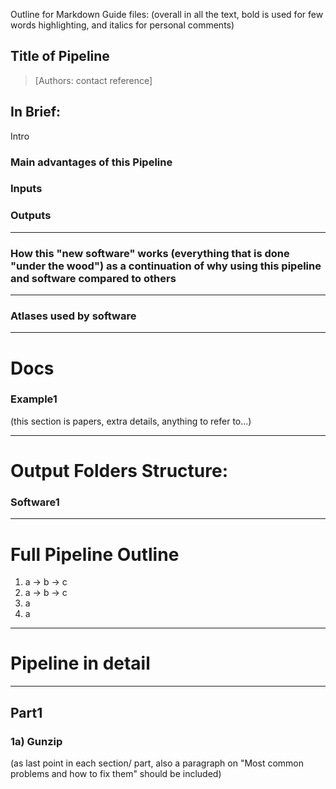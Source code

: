Outline for Markdown Guide files:
(overall in all the text, bold is used for few words highlighting, and italics for personal comments)

## Title of Pipeline
> [Authors: contact reference]

## In Brief:

Intro

### Main advantages of this Pipeline
### Inputs
### Outputs

___
### How this "new software" works (everything that is done "under the wood") as a continuation of why using this pipeline and software compared to others

____
### Atlases used by software

___
# Docs
### Example1

(this section is papers, extra details, anything to refer to...)

____
# Output Folders Structure:

### Software1

___
# Full Pipeline Outline

1. a -> b -> c
2. a -> b -> c
3. a
4. a

___
# Pipeline in detail
___
## Part1

### 1a) Gunzip

(as last point in each section/ part, also a paragraph on "Most common problems and how to fix them" should be included)
